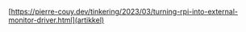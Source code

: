 [https://pierre-couy.dev/tinkering/2023/03/turning-rpi-into-external-monitor-driver.html](artikkel)

